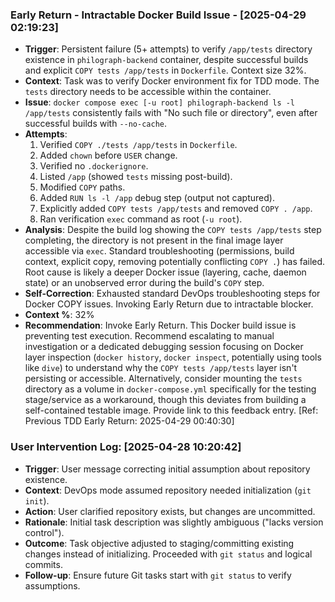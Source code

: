 ### Early Return - Intractable Docker Build Issue - [2025-04-29 02:19:23]
- **Trigger**: Persistent failure (5+ attempts) to verify `/app/tests` directory existence in `philograph-backend` container, despite successful builds and explicit `COPY tests /app/tests` in `Dockerfile`. Context size 32%.
- **Context**: Task was to verify Docker environment fix for TDD mode. The `tests` directory needs to be accessible within the container.
- **Issue**: `docker compose exec [-u root] philograph-backend ls -l /app/tests` consistently fails with "No such file or directory", even after successful builds with `--no-cache`.
- **Attempts**:
    1. Verified `COPY ./tests /app/tests` in `Dockerfile`.
    2. Added `chown` before `USER` change.
    3. Verified no `.dockerignore`.
    4. Listed `/app` (showed `tests` missing post-build).
    5. Modified `COPY` paths.
    6. Added `RUN ls -l /app` debug step (output not captured).
    7. Explicitly added `COPY tests /app/tests` and removed `COPY . /app`.
    8. Ran verification `exec` command as root (`-u root`).
- **Analysis**: Despite the build log showing the `COPY tests /app/tests` step completing, the directory is not present in the final image layer accessible via `exec`. Standard troubleshooting (permissions, build context, explicit copy, removing potentially conflicting `COPY .`) has failed. Root cause is likely a deeper Docker issue (layering, cache, daemon state) or an unobserved error during the build's `COPY` step.
- **Self-Correction**: Exhausted standard DevOps troubleshooting steps for Docker COPY issues. Invoking Early Return due to intractable blocker.
- **Context %**: 32%
- **Recommendation**: Invoke Early Return. This Docker build issue is preventing test execution. Recommend escalating to manual investigation or a dedicated debugging session focusing on Docker layer inspection (`docker history`, `docker inspect`, potentially using tools like `dive`) to understand why the `COPY tests /app/tests` layer isn't persisting or accessible. Alternatively, consider mounting the `tests` directory as a volume in `docker-compose.yml` specifically for the testing stage/service as a workaround, though this deviates from building a self-contained testable image. Provide link to this feedback entry. [Ref: Previous TDD Early Return: 2025-04-29 00:40:30]
### User Intervention Log: [2025-04-28 10:20:42]
- **Trigger**: User message correcting initial assumption about repository existence.
- **Context**: DevOps mode assumed repository needed initialization (`git init`).
- **Action**: User clarified repository exists, but changes are uncommitted.
- **Rationale**: Initial task description was slightly ambiguous ("lacks version control").
- **Outcome**: Task objective adjusted to staging/committing existing changes instead of initializing. Proceeded with `git status` and logical commits.
- **Follow-up**: Ensure future Git tasks start with `git status` to verify assumptions.
